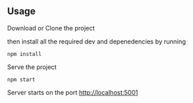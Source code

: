 ## Usage

Download or Clone the project

then install all the required dev and depenedencies by running

```
npm install
```

Serve the project

```
npm start
```

Server starts on the port [http://localhost:5001](http://localhost:5001)
